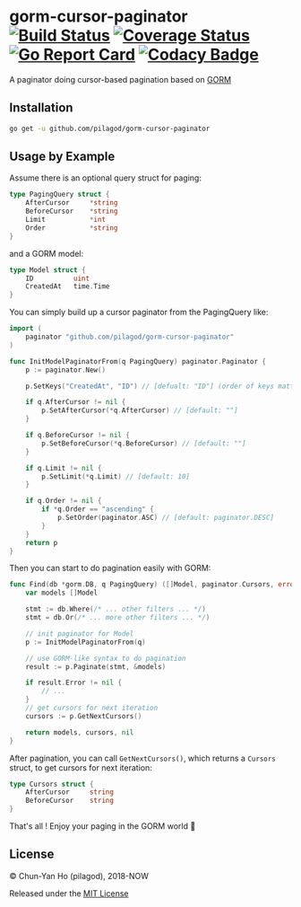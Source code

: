 gorm-cursor-paginator
[![Build Status](https://travis-ci.org/pilagod/gorm-cursor-paginator.svg?branch=master)](https://travis-ci.org/pilagod/gorm-cursor-paginator)
[![Coverage Status](https://coveralls.io/repos/github/pilagod/gorm-cursor-paginator/badge.svg?branch=master)](https://coveralls.io/github/pilagod/gorm-cursor-paginator?branch=master)
[![Go Report Card](https://goreportcard.com/badge/github.com/pilagod/gorm-cursor-paginator)](https://goreportcard.com/report/github.com/pilagod/gorm-cursor-paginator)
[![Codacy Badge](https://api.codacy.com/project/badge/Grade/6d8f88386eeb401b8804bb78f372b346)](https://app.codacy.com/app/pilagod/gorm-cursor-paginator?utm_source=github.com&utm_medium=referral&utm_content=pilagod/gorm-cursor-paginator&utm_campaign=Badge_Grade_Dashboard)
=====================

A paginator doing cursor-based pagination based on [GORM](https://github.com/jinzhu/gorm)

Installation
------------

```sh
go get -u github.com/pilagod/gorm-cursor-paginator
```

Usage by Example
----------------

Assume there is an optional query struct for paging:

```go
type PagingQuery struct {
    AfterCursor     *string
    BeforeCursor    *string
    Limit           *int
    Order           *string
}
```

and a GORM model:

```go
type Model struct {
    ID          uint
    CreatedAt   time.Time
}
```

You can simply build up a cursor paginator from the PagingQuery like:

```go
import (
    paginator "github.com/pilagod/gorm-cursor-paginator"
)

func InitModelPaginatorFrom(q PagingQuery) paginator.Paginator {
    p := paginator.New()

    p.SetKeys("CreatedAt", "ID") // [defualt: "ID"] (order of keys matters)

    if q.AfterCursor != nil {
        p.SetAfterCursor(*q.AfterCursor) // [default: ""]
    }

    if q.BeforeCursor != nil {
        p.SetBeforeCursor(*q.BeforeCursor) // [default: ""]
    }

    if q.Limit != nil {
        p.SetLimit(*q.Limit) // [default: 10]
    }

    if q.Order != nil {
        if *q.Order == "ascending" {
            p.SetOrder(paginator.ASC) // [default: paginator.DESC]
        }
    }
    return p
}
```

Then you can start to do pagination easily with GORM:

```go
func Find(db *gorm.DB, q PagingQuery) ([]Model, paginator.Cursors, error) {
    var models []Model

    stmt := db.Where(/* ... other filters ... */)
    stmt = db.Or(/* ... more other filters ... */)

    // init paginator for Model
    p := InitModelPaginatorFrom(q)

    // use GORM-like syntax to do pagination
    result := p.Paginate(stmt, &models)

    if result.Error != nil {
        // ...
    }
    // get cursors for next iteration
    cursors := p.GetNextCursors()

    return models, cursors, nil
}
```

After pagination, you can call `GetNextCursors()`, which returns a `Cursors` struct, to get cursors for next iteration:

```go
type Cursors struct {
    AfterCursor     string
    BeforeCursor    string
}
```

That's all ! Enjoy your paging in the GORM world :tada:

License
-------

© Chun-Yan Ho (pilagod), 2018-NOW

Released under the [MIT License](https://github.com/pilagod/gorm-cursor-paginator/blob/master/LICENSE)